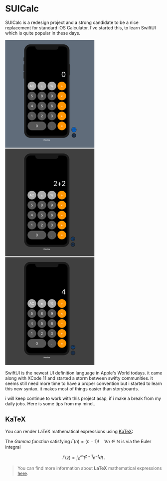 # SUICalc
SUICalc is a redesign project and a strong candidate to be a nice replacement for standard iOS Calculator. I've started this, to learn SwiftUI which is quite popular in these days.

![screen_shot1](https://raw.githubusercontent.com/coshkun/SUICalc/master/Resources/_fp_assets/ss1s.png)
![screen_shot2](https://raw.githubusercontent.com/coshkun/SUICalc/master/Resources/_fp_assets/ss2s.png)
![screen_shot3](https://raw.githubusercontent.com/coshkun/SUICalc/master/Resources/_fp_assets/ss3s.png)

SwiftUI is the newest UI definition language in Apple's World todays. it came along with XCode 11 and started a storm between swifty communities. it seems still need more time to have a proper convention but i started to learn this new syntax. it makes most of things easier than storyboards.

i will keep continue to work with this project asap, if i make a break from my daily jobs. Here is some tips from my mind..


## KaTeX

You can render LaTeX mathematical expressions using [KaTeX](https://khan.github.io/KaTeX/):

The *Gamma function* satisfying $\Gamma(n) = (n-1)!\quad\forall n\in\mathbb N$ is via the Euler integral

$$
\Gamma(z) = \int_0^\infty t^{z-1}e^{-t}dt\,.
$$

> You can find more information about **LaTeX** mathematical expressions [here](http://meta.math.stackexchange.com/questions/5020/mathjax-basic-tutorial-and-quick-reference).
